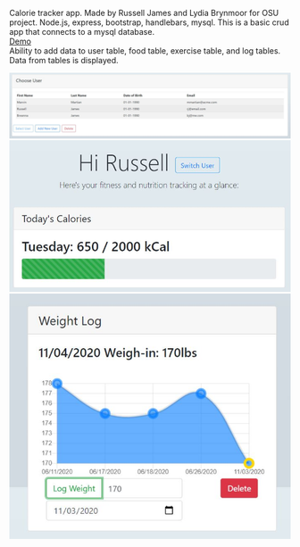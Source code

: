 Calorie tracker app. Made by Russell James and Lydia Brynmoor for OSU project.
Node.js, express, bootstrap, handlebars, mysql.
This is a basic crud app that connects to a mysql database. <Br>
<a href="http://208.113.132.24:3000/" target="_blank">Demo</a> <br>
Ability to add data to user table, food table, exercise table, and log tables. 
Data from tables is displayed.

![](public/WelcomeScreen.JPG)
![](public/userCalOverview.JPG)
![](public/weightLog.jpg)
